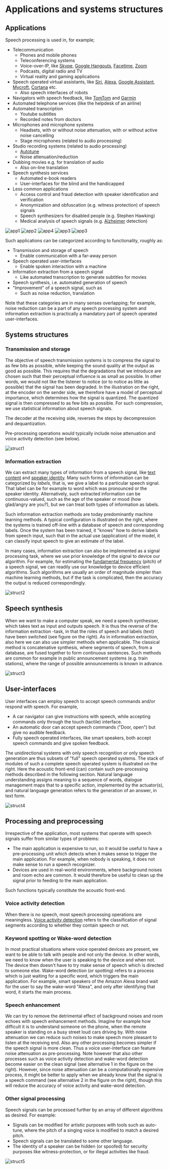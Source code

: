 # Applications and systems structures

## Applications

Speech processing is used in, for example;

-   Telecommunication  
    -   Phones and mobile phones
    -   Teleconferencing systems
    -   Voice-over-IP, like
        [Skype](https://en.wikipedia.org/wiki/Skype), [Google
        Hangouts](https://en.wikipedia.org/wiki/Google_Hangouts),
        [Facetime](https://en.wikipedia.org/wiki/FaceTime),
        [Zoom](https://en.wikipedia.org/wiki/Zoom_Video_Communications)
    -   Podcasts, digital radio and TV
    -   Virtual reality and gaming applications
-   Speech operated virtual assistants, like
    [Siri](https://en.wikipedia.org/wiki/Siri),
    [Alexa](https://en.wikipedia.org/wiki/Amazon_Alexa), [Google
    Assistant](https://en.wikipedia.org/wiki/Google_Assistant),
    [Mycroft](https://en.wikipedia.org/wiki/Mycroft_(software)),
    [Cortana](https://en.wikipedia.org/wiki/Cortana_%28software%29) etc.
    -   Also speech interfaces of robots
-   Navigators with speech feedback, like
    [TomTom](https://en.wikipedia.org/wiki/TomTom) and
    [Garmin](https://en.wikipedia.org/wiki/Garmin)
-   Automated telephone services (like the helpdesk of an airline)
-   Automated transcription
    -   Youtube subtitles
    -   Recorded notes from doctors
-   Microphones and microphone systems
    -   Headsets, with or without noise attenuation, with or without
        active noise cancelling
    -   Stage microphones (related to audio processing)
-   Studio recording systems (related to audio processing)  
    -   [Autotune](https://en.wikipedia.org/wiki/Auto-Tune)
    -   Noise attenuation/reduction
-   Dubbing movies e.g. for translation of audio
    -   Also on-line translation
-   Speech synthesis services
    -   Automated e-book readers
    -   User-interfaces for the blind and the handicapped
-   Less common applications  
    -   Access control and fraud detection with speaker identification
        and verification
    -   Anonymization and obfuscation (e.g. witness protection) of
        speech signals
    -   Speech synthesizers for disabled people (e.g. Stephen Hawking)
    -   Medical analysis of speech signals (e.g.
        [Alzheimer](https://en.wikipedia.org/wiki/Alzheimer%27s_disease)
        detection)

![app1](attachments/165138615.jpeg)
![app2](attachments/165138616.png)
![app4](attachments/165138617.png)
![app3](attachments/165138618.png)
![app3](attachments/165138684.png)


Such applications can be categorized according to functionality, roughly
as:

-   Transmission and storage of speech
    -   Enable communication with a far-away person
-   Speech operated user-interfaces
    -   Enable spoken interaction with a machine
-   Information extraction from a speech signal
    -   Like automated transcription to generate subtitles for movies
-   Speech synthesis, i.e. automated generation of speech
-   "Improvement" of a speech signal, such as  
    -   Such as noise reduction, translation

Note that these categories are in many senses overlapping; for example,
noise reduction can be a part of any speech processing system and
information extraction is practically a mandatory part of speech
operated user-interfaces.


## Systems structures

### Transmission and storage

The objective of speech transmission systems is to compress the signal
to as few bits as possible, while keeping the sound quality at the
output as good as possible. This requires that the degradations that we
introduce are chosen such that their perceptual influence is as small as
possible. In other words, we would not like the listener to notice (or
to notice as little as possible) that the signal has been degraded. In
the illustration on the right, at the encoder on the sender side, we
therefore have a model of perceptual importance, which determines how
the signal is quantized. The quantized signal is then compressed to as
few bits as possible. For such compression, we use statistical
information about speech signals.

The decoder at the receiving side, reverses the steps by decompression
and dequantization.

Pre-processing operations would typically include noise attenuation and
voice activity detection (see below).

![struct1](attachments/165138696.png)

  

### Information extraction

We can extract many types of information from a speech signal, like
[text content](Speech_Recognition) and [speaker
identity](Speaker_Recognition_and_Verification). Many such forms of
information can be categorized by *labels*, that is, we give a label to
a particular speech signal. That label can be for example to word which
was pronounced or the speaker identity. Alternatively, such extracted
information can be continuous-valued, such as the age of the speaker or
mood (how glad/angry are you?), but we can treat both types of
information as labels.

Such information extraction methods are today predominantly machine
learning methods. A typical configuration is illustrated on the right,
where the systems is trained off-line with a database of speech and
corresponding labels. Once the system has been trained, it "knows" how
to derive labels from speech input, such that in the actual use
(application) of the model, it can classify input speech to give an
estimate of the label.

In many cases, information extraction can also be implemented as a
signal processing task, where we use prior knowledge of the signal to
device our algorithm. For example, for estimating the [fundamental
frequency](Fundamental_frequency_F0_) (pitch) of a speech signal, we can
readily use our knowledge to device efficient algorithms. Such
algorithms are usually an order of magnitude simpler than machine
learning methods, but if the task is complicated, then the accuracy the
output is reduced correspondingly.

![struct2](attachments/165138741.png)

## Speech synthesis

When we want to make a computer speak, we need a speech synthesiser,
which takes text as input and outputs speech. It is thus the reverse of
the information extraction -task, in that the roles of speech and labels
(text) have been switched (see figure on the right). As in information
extraction, also here we can also use simpler methods when applicable.
The classical method is concatenative synthesis, where segments of
speech, from a database, are fused together to form continuous
sentences. Such methods are common for example in public announcement
systems (e.g. train stations), where the range of possible announcements
is known in advance.

![struct3](attachments/165139247.png)


## User-interfaces

User interfaces can employ speech to accept speech commands and/or
respond with speech. For example,

-   A car navigator can give instructions with speech, while accepting
    commands only through the touch (tactile) interface.
-   An automatic door can accept speech commands ("Door, open") but give
    no audible feedback.
-   Fully speech operated interfaces, like smart speakers, both accept
    speech commands and give spoken feedback.

The unidirectional systems with only speech recognition or only speech
generation are thus subsets of "full" speech operated systems. The stack
of modules of such a complete speech operated system is illustrated on
the right. Here the acoustic front-end (can) contain such pre-processing
methods described in the following section. Natural language
understanding assigns meaning to a sequence of words, dialogue
management maps that to a specific action, implemented by the
actuator(s), and natural language generation refers to the generation of
an answer, in text form.

![struct4](attachments/165139542.png)

## Processing and preprocessing

Irrespective of the application, most systems that operate with speech
signals suffer from similar types of problems:

-   The main application is expensive to run, so it would be useful to
    have a pre-processing unit which detects when it makes sense to
    trigger the main application. For example, when nobody is speaking,
    it does not make sense to run a speech recognizer.
-   Devices are used in real-world environments, where background noises
    and room echo are common. It would therefore be useful to clean up
    the signal prior to feeding to the main application.

Such functions typically constitute the acoustic front-end.

### Voice activity detection

When there is no speech, most speech processing operations are
meaningless. [Voice activity detection](Voice_activity_detection_VAD_)
refers to the classification of signal segments according to whether
they contain speech or not.

### Keyword spotting or Wake-word detection

In most practical situations where voice operated devices are present,
we want to be able to talk with people and not only the device. In other
words, we need to know when the user is speaking to the device and when
not. The device then doesn't have to try make sense of speech which is
directed to someone else. Wake-word detection (or spotting) refers to a
process which is just waiting for a specific word, which triggers the
main application. For example, smart speakers of the Amazon Alexa brand
wait for the user to say the wake-word "Alexa", and only after
identifying that word, it starts the main process.

### Speech enhancement

We can try to remove the detrimental effect of background noises and
room echoes with speech enhancement methods. Imagine for example how
difficult it is to understand someone on the phone, when the remote
speaker is standing on a busy street loud cars driving by. With noise
attenuation we can reduce such noises to make speech more pleasant to
listen at the receiving end. Also any other processing becomes simpler
if the speech signal is more clean. Thus a voice user-interface can
feature noise attenuation as pre-processing. Note however that also
other processes such as voice activity detection and wake-word detection
become easier on the clean signal (see alternative 1 in the figure on
the right). However, since noise attenuation can be a computationally
expensive process, it might be better to apply when we already know that
the signal is a speech command (see alternative 2 in the figure on the
right), though this will reduce the accuracy of voice activity and
wake-word detection.

### Other signal processing

Speech signals can be processed further by an array of different
algorithms as desired. For example:

-   Signals can be modified for artistic purposes with tools such as
    auto-tune, where the pitch of a singing voice is modified to match a
    desired pitch.
-   Speech signals can be translated to some other language.
-   The identity of a speaker can be hidden (or spoofed) for security
    purposes like witness-protection, or for illegal activities like
    fraud.

 
![struct5](attachments/165139583.png)
